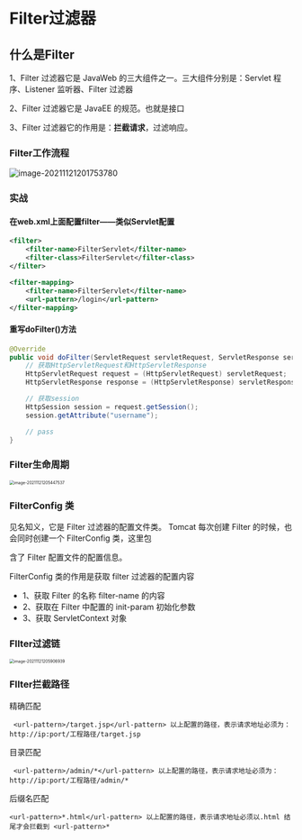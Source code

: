 # Filter过滤器

## 什么是Filter

1、Filter 过滤器它是 JavaWeb 的三大组件之一。三大组件分别是：Servlet 程序、Listener 监听器、Filter 过滤器 

2、Filter 过滤器它是 JavaEE 的规范。也就是接口 

3、Filter 过滤器它的作用是：**拦截请求**，过滤响应。

### Filter工作流程

![image-20211121201753780](../../gitbook/markdownImages/image-20211121201753780.png)

### 实战

#### 在web.xml上面配置filter——类似Servlet配置

```xml
<filter>
    <filter-name>FilterServlet</filter-name>
    <filter-class>FilterServlet</filter-class>
</filter>

<filter-mapping>
    <filter-name>FilterServlet</filter-name>
    <url-pattern>/login</url-pattern>
</filter-mapping>
```

#### 重写doFilter()方法

```Java
@Override
public void doFilter(ServletRequest servletRequest, ServletResponse servletResponse, FilterChain filterChain) throws IOException, ServletException {
    // 获取HttpServletRequest和HttpServletResponse
    HttpServletRequest request = (HttpServletRequest) servletRequest;
    HttpServletResponse response = (HttpServletResponse) servletResponse;

    // 获取session
    HttpSession session = request.getSession();
    session.getAttribute("username");

    // pass
}
```

### Filter生命周期

<img src="../../gitbook/markdownImages/image-20211121205447537.png" alt="image-20211121205447537" style="zoom:50%;" />



### FilterConfig 类

见名知义，它是 Filter 过滤器的配置文件类。 Tomcat 每次创建 Filter 的时候，也会同时创建一个 FilterConfig 类，这里包

含了 Filter 配置文件的配置信息。

 FilterConfig 类的作用是获取 filter 过滤器的配置内容 

- 1、获取 Filter 的名称 filter-name 的内容 
- 2、获取在 Filter 中配置的 init-param 初始化参数
- 3、获取 ServletContext 对象

### FIlter过滤链

<img src="../../gitbook/markdownImages/image-20211121205906939.png" alt="image-20211121205906939" style="zoom:50%;" />

### FIlter拦截路径

精确匹配

```
 <url-pattern>/target.jsp</url-pattern> 以上配置的路径，表示请求地址必须为：http://ip:port/工程路径/target.jsp 
```

目录匹配

``` 
 <url-pattern>/admin/*</url-pattern> 以上配置的路径，表示请求地址必须为：http://ip:port/工程路径/admin/* 
```

后缀名匹配

```
<url-pattern>*.html</url-pattern> 以上配置的路径，表示请求地址必须以.html 结尾才会拦截到 <url-pattern>*
```

